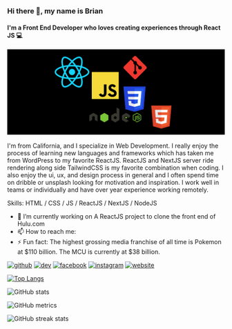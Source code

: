 ### Hi there 👋, my name is Brian
#### I'm a Front End Developer who loves creating experiences through React JS 💻 
<img src='/banner.png'>

I'm from California, and I specialize in Web Development. I really enjoy the process of learning new languages and frameworks which has taken me from WordPress to my favorite ReactJS. ReactJS and NextJS server ride rendering along side TailwindCSS is my favorite combination when coding. I also enjoy the ui, ux, and design process in general and I often spend time on dribble or unsplash looking for motivation and inspiration. I work well in teams or individually and have over year experience working remotely. 

Skills: HTML / CSS / JS / ReactJS / NextJS / NodeJS 

- 🔭 I’m currently working on A ReactJS project to clone the front end of Hulu.com 
- 📫 How to reach me: 
- ⚡ Fun fact: The highest grossing media franchise of all time is Pokemon at $110 billion. The MCU is currently at $38 billion. 


[<img src='https://cdn.jsdelivr.net/npm/simple-icons@3.0.1/icons/github.svg' alt='github' height='40'>](https://github.com/bspence205)  [<img src='https://cdn.jsdelivr.net/npm/simple-icons@3.0.1/icons/dev-dot-to.svg' alt='dev' height='40'>](https://dev.to/bspence205)  [<img src='https://cdn.jsdelivr.net/npm/simple-icons@3.0.1/icons/facebook.svg' alt='facebook' height='40'>](https://www.facebook.com/brian.spencer.9828)  [<img src='https://cdn.jsdelivr.net/npm/simple-icons@3.0.1/icons/instagram.svg' alt='instagram' height='40'>](https://www.instagram.com/nimbuscoding/)  [<img src='https://cdn.jsdelivr.net/npm/simple-icons@3.0.1/icons/icloud.svg' alt='website' height='40'>](https://upbeat-sammet-d2ce24.netlify.app)  

[![Top Langs](https://github-readme-stats.vercel.app/api/top-langs/?username=bspence205)](https://github.com/anuraghazra/github-readme-stats)

![GitHub stats](https://github-readme-stats.vercel.app/api?username=bspence205&show_icons=true&count_private=true)  

![GitHub metrics](https://metrics.lecoq.io/bspence205)  

![GitHub streak stats](https://github-readme-streak-stats.herokuapp.com/?user=bspence205)  

